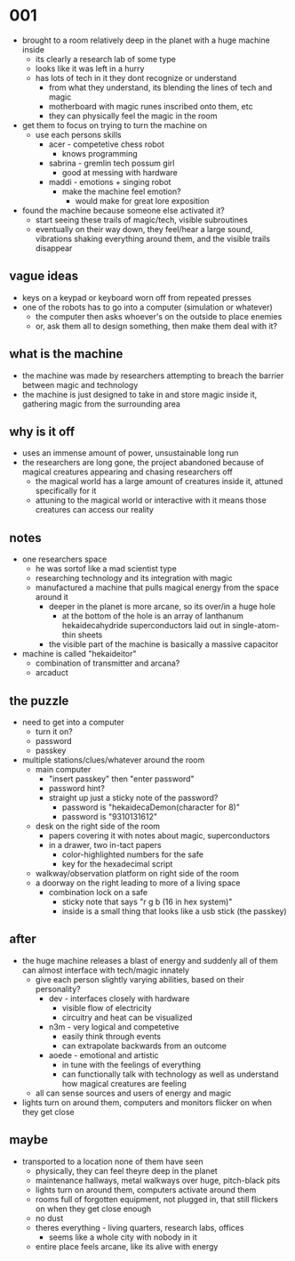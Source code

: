 # 001

- brought to a room relatively deep in the planet with a huge machine inside
  - its clearly a research lab of some type
  - looks like it was left in a hurry
  - has lots of tech in it they dont recognize or understand
    - from what they understand, its blending the lines of tech and magic
    - motherboard with magic runes inscribed onto them, etc
    - they can physically feel the magic in the room
- get them to focus on trying to turn the machine on
  - use each persons skills
    - acer - competetive chess robot
      - knows programming
    - sabrina - gremlin tech possum girl
      - good at messing with hardware
    - maddi - emotions + singing robot
      - make the machine feel emotion?
        - would make for great lore exposition
- found the machine because someone else activated it?
  - start seeing these trails of magic/tech, visible subroutines
  - eventually on their way down, they feel/hear a large sound, vibrations shaking everything around them, and the visible trails disappear

## vague ideas

- keys on a keypad or keyboard worn off from repeated presses
- one of the robots has to go into a computer (simulation or whatever)
  - the computer then asks whoever's on the outside to place enemies
  - or, ask them all to design something, then make them deal with it?

## what is the machine

- the machine was made by researchers attempting to breach the barrier between magic and technology
- the machine is just designed to take in and store magic inside it, gathering magic from the surrounding area

## why is it off

- uses an immense amount of power, unsustainable long run
- the researchers are long gone, the project abandoned because of magical creatures appearing and chasing researchers off
  - the magical world has a large amount of creatures inside it, attuned specifically for it
  - attuning to the magical world or interactive with it means those creatures can access our reality

## notes

- one researchers space
  - he was sortof like a mad scientist type
  - researching technology and its integration with magic
  - manufactured a machine that pulls magical energy from the space around it
    - deeper in the planet is more arcane, so its over/in a huge hole
      - at the bottom of the hole is an array of lanthanum hekaidecahydride superconductors laid out in single-atom-thin sheets
    - the visible part of the machine is basically a massive capacitor
- machine is called "hekaideitor"
  - combination of transmitter and arcana?
  - arcaduct

## the puzzle

- need to get into a computer
  - turn it on?
  - password
  - passkey
- multiple stations/clues/whatever around the room
  - main computer
    - "insert passkey" then "enter password"
    - password hint?
    - straight up just a sticky note of the password?
      - password is "hekaidecaDemon(character for 8)"
      - password is "9310131612"
  - desk on the right side of the room
    - papers covering it with notes about magic, superconductors
    - in a drawer, two in-tact papers
      - color-highlighted numbers for the safe
      - key for the hexadecimal script
  - walkway/observation platform on right side of the room
  - a doorway on the right leading to more of a living space
    - combination lock on a safe
      - sticky note that says "r g b (16 in hex system)"
      - inside is a small thing that looks like a usb stick (the passkey)

## after

- the huge machine releases a blast of energy and suddenly all of them can almost interface with tech/magic innately
  - give each person slightly varying abilities, based on their personality?
    - dev - interfaces closely with hardware
      - visible flow of electricity
      - circuitry and heat can be visualized
    - n3m - very logical and competetive
      - easily think through events
      - can extrapolate backwards from an outcome
    - aoede - emotional and artistic
      - in tune with the feelings of everything
      - can functionally talk with technology as well as understand how magical creatures are feeling
  - all can sense sources and users of energy and magic
- lights turn on around them, computers and monitors flicker on when they get close

## maybe

- transported to a location none of them have seen
  - physically, they can feel theyre deep in the planet
  - maintenance hallways, metal walkways over huge, pitch-black pits
  - lights turn on around them, computers activate around them
  - rooms full of forgotten equipment, not plugged in, that still flickers on when they get close enough
  - no dust
  - theres everything - living quarters, research labs, offices
    - seems like a whole city with nobody in it
  - entire place feels arcane, like its alive with energy

